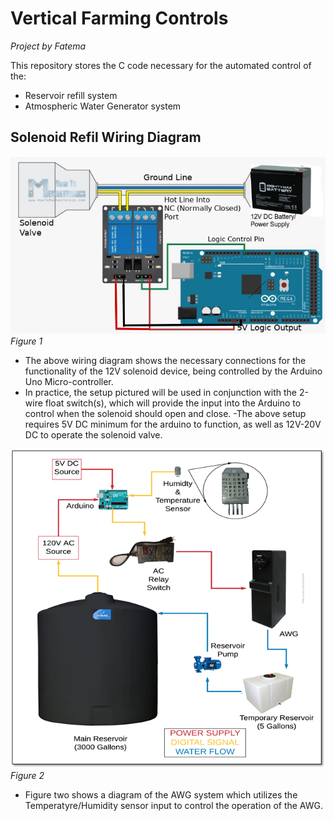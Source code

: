 # Vertical Farming Controls
*Project by Fatema*


This repository stores the C code necessary for the automated control of the:
  - Reservoir refill system
  - Atmospheric Water Generator system





## Solenoid Refil Wiring Diagram

![](https://github.com/m-a-c-k/verticalFarming/blob/master/images/solenoid_setup.png)
*Figure 1*

- The above wiring diagram shows the necessary connections for the functionality of the 12V solenoid device, being controlled by the Arduino Uno Micro-controller.
- In practice, the setup pictured will be used in conjunction with the 2-wire float switch(s), which will provide the input into the Arduino to control when the solenoid should open and close. 
 -The above setup requires 5V DC minimum for the arduino to function, as well as 12V-20V DC to operate the solenoid valve.









![](https://github.com/m-a-c-k/verticalFarming/blob/master/images/awg_2.png)  
*Figure 2*

- Figure two shows a diagram of the AWG system which utilizes the Temperatyre/Humidity sensor input to control the operation of the AWG.
